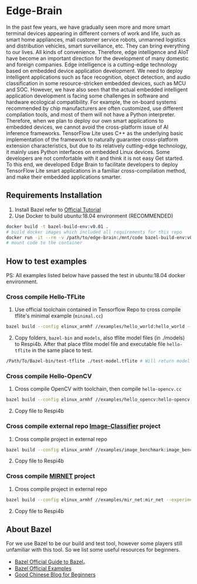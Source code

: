 # Edge-Brain

In the past few years, we have gradually seen more and more smart terminal devices appearing in different corners of work and life, such as smart home appliances, mall customer service robots, unmanned logistics and distribution vehicles, smart surveillance, etc. They can bring everything to our lives. All kinds of convenience. Therefore, edge intelligence and AIoT have become an important direction for the development of many domestic and foreign companies. Edge intelligence is a cutting-edge technology based on embedded device application development. We need to deploy intelligent applications such as face recognition, object detection, and audio classification in some resource-stricken embedded devices, such as MCU and SOC. However, we have also seen that the actual embedded intelligent application development is facing some challenges in software and hardware ecological compatibility. For example, the on-board systems recommended by chip manufacturers are often customized, use different compilation tools, and most of them will not have a Python interpreter. Therefore, when we plan to deploy our own smart applications to embedded devices, we cannot avoid the cross-platform issue of AI inference frameworks. TensorFlow Lite uses C++ as the underlying basic implementation of the framework to naturally guarantee cross-platform extension characteristics, but due to its relatively cutting-edge technology, it mainly uses Python interfaces on embedded Linux devices. Some developers are not comfortable with it and think it is not easy Get started. To this end, we developed Edge Brain to facilitate developers to deploy TensorFlow Lite smart applications in a familiar cross-compilation method, and make their embedded applications smarter.

## Requirements Installation
1. Install Bazel refer to [Official Tutorial](https://docs.bazel.build/versions/master/install-ubuntu.html)
2. Use Docker to build ubuntu:18.04 environment (RECOMMENDED)
  ```bash
  docker build -t bazel-build-env:v0.01 .
  # build docker images which included all requirements for this repo
  docker run -it --rm -v /path/to/edge-brain:/mnt/code bazel-build-env:v0.01 bash
  # mount code to the container
  ```

## How to test examples
PS: All examples listed below have passed the test in ubuntu:18.04 docker environment. 

### Cross compile Hello-TFLite
1. Use official toolchain contained in Tensorflow Repo to cross compile tflite's minimal example (`minimal.cc`)
  ```bash
  bazel build --config elinux_armhf //examples/hello_world:hello_world --experimental_repo_remote_exec
  ```
2. Copy folders, `bazel-bin` and `models`, also tflite model files (in ./models) to Respi4b. After that place tflite model file and executable file `hello-tflite` in the same place to test.
  ```bash
  /Path/To/Bazel-bin/test-tflite ./test-model.tflite # Will return model architecture
  ```

### Cross compile Hello-OpenCV
1. Cross compile OpenCV with toolchain, then compile `hello-opencv.cc`
  ```bash
  bazel build --config elinux_armhf //examples/hello_opencv:hello-opencv --experimental_repo_remote_exec
  ```

2. Copy file to Respi4b

### Cross compile external repo [Image-Classifier](https://github.com/SunAriesCN/image-classifier) project

1. Cross compile project in external repo
  ```bash
  bazel build --config elinux_armhf //examples/image_benchmark:image_benchmark --experimental_repo_remote_exec
  ```

2. Copy file to Respi4b

### Cross compile [MIRNET](https://github.com/SunAriesCN/image-classifier) project

1. Cross compile project in external repo
  ```bash
  bazel build --config elinux_armhf //examples/mir_net:mir_net --experimental_repo_remote_exec # --verbose_failures
  ```

2. Copy file to Respi4b

## About Bazel
For we use Bazel to be our build and test tool, however some players still
unfamiliar with this tool. So we list some useful resources for beginners.

- [Bazel Official Guide to Bazel](https://docs.bazel.build/versions/master/guide.html)。
- [Bazel Official Examples](https://github.com/bazelbuild/examples)
- [Good Chinese Blog for Beginners](https://blog.csdn.net/elaine_bao/article/details/78668657)
